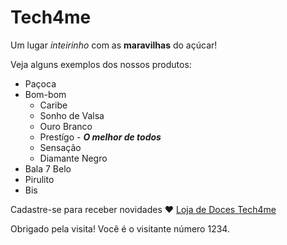 # Tech4me
Um lugar *inteirinho* com as **maravilhas** do açúcar!

Veja alguns exemplos dos nossos produtos:
- Paçoca
- Bom-bom
    - Caribe
    - Sonho de Valsa
    - Ouro Branco
    - Prestígo - *__O melhor de todos__*
    - Sensação
    - Diamante Negro
- Bala 7 Belo
- Pirulito
- Bis

Cadastre-se para receber novidades ❤ [Loja de Doces Tech4me](http://lojadedocesTech4me.com.br)

Obrigado pela visita!
Você é o visitante número 1234.